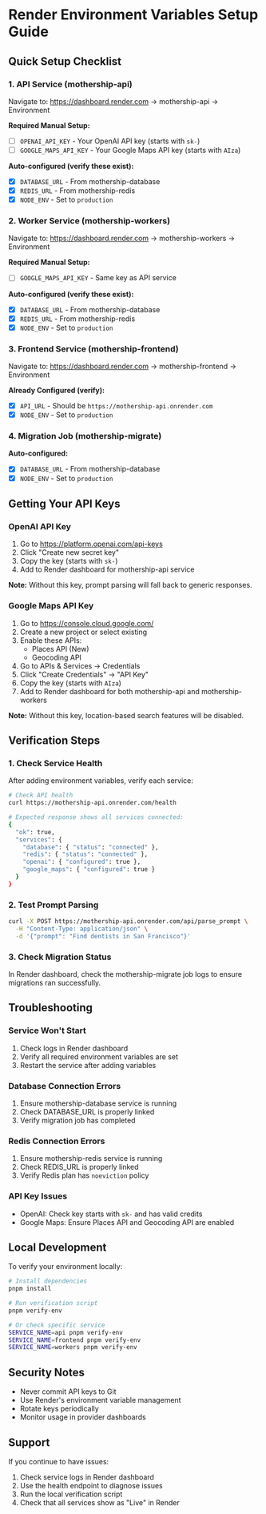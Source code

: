 # Render Environment Variables Setup Guide

## Quick Setup Checklist

### 1. API Service (mothership-api)
Navigate to: https://dashboard.render.com → mothership-api → Environment

**Required Manual Setup:**
- [ ] `OPENAI_API_KEY` - Your OpenAI API key (starts with `sk-`)
- [ ] `GOOGLE_MAPS_API_KEY` - Your Google Maps API key (starts with `AIza`)

**Auto-configured (verify these exist):**
- [x] `DATABASE_URL` - From mothership-database
- [x] `REDIS_URL` - From mothership-redis
- [x] `NODE_ENV` - Set to `production`

### 2. Worker Service (mothership-workers)
Navigate to: https://dashboard.render.com → mothership-workers → Environment

**Required Manual Setup:**
- [ ] `GOOGLE_MAPS_API_KEY` - Same key as API service

**Auto-configured (verify these exist):**
- [x] `DATABASE_URL` - From mothership-database
- [x] `REDIS_URL` - From mothership-redis
- [x] `NODE_ENV` - Set to `production`

### 3. Frontend Service (mothership-frontend)
Navigate to: https://dashboard.render.com → mothership-frontend → Environment

**Already Configured (verify):**
- [x] `API_URL` - Should be `https://mothership-api.onrender.com`
- [x] `NODE_ENV` - Set to `production`

### 4. Migration Job (mothership-migrate)
**Auto-configured:**
- [x] `DATABASE_URL` - From mothership-database
- [x] `NODE_ENV` - Set to `production`

## Getting Your API Keys

### OpenAI API Key
1. Go to https://platform.openai.com/api-keys
2. Click "Create new secret key"
3. Copy the key (starts with `sk-`)
4. Add to Render dashboard for mothership-api service

**Note:** Without this key, prompt parsing will fall back to generic responses.

### Google Maps API Key
1. Go to https://console.cloud.google.com/
2. Create a new project or select existing
3. Enable these APIs:
   - Places API (New)
   - Geocoding API
4. Go to APIs & Services → Credentials
5. Click "Create Credentials" → "API Key"
6. Copy the key (starts with `AIza`)
7. Add to Render dashboard for both mothership-api and mothership-workers

**Note:** Without this key, location-based search features will be disabled.

## Verification Steps

### 1. Check Service Health
After adding environment variables, verify each service:

```bash
# Check API health
curl https://mothership-api.onrender.com/health

# Expected response shows all services connected:
{
  "ok": true,
  "services": {
    "database": { "status": "connected" },
    "redis": { "status": "connected" },
    "openai": { "configured": true },
    "google_maps": { "configured": true }
  }
}
```

### 2. Test Prompt Parsing
```bash
curl -X POST https://mothership-api.onrender.com/api/parse_prompt \
  -H "Content-Type: application/json" \
  -d '{"prompt": "Find dentists in San Francisco"}'
```

### 3. Check Migration Status
In Render dashboard, check the mothership-migrate job logs to ensure migrations ran successfully.

## Troubleshooting

### Service Won't Start
1. Check logs in Render dashboard
2. Verify all required environment variables are set
3. Restart the service after adding variables

### Database Connection Errors
1. Ensure mothership-database service is running
2. Check DATABASE_URL is properly linked
3. Verify migration job has completed

### Redis Connection Errors
1. Ensure mothership-redis service is running
2. Check REDIS_URL is properly linked
3. Verify Redis plan has `noeviction` policy

### API Key Issues
- OpenAI: Check key starts with `sk-` and has valid credits
- Google Maps: Ensure Places API and Geocoding API are enabled

## Local Development

To verify your environment locally:

```bash
# Install dependencies
pnpm install

# Run verification script
pnpm verify-env

# Or check specific service
SERVICE_NAME=api pnpm verify-env
SERVICE_NAME=frontend pnpm verify-env
SERVICE_NAME=workers pnpm verify-env
```

## Security Notes

- Never commit API keys to Git
- Use Render's environment variable management
- Rotate keys periodically
- Monitor usage in provider dashboards

## Support

If you continue to have issues:
1. Check service logs in Render dashboard
2. Use the health endpoint to diagnose issues
3. Run the local verification script
4. Check that all services show as "Live" in Render